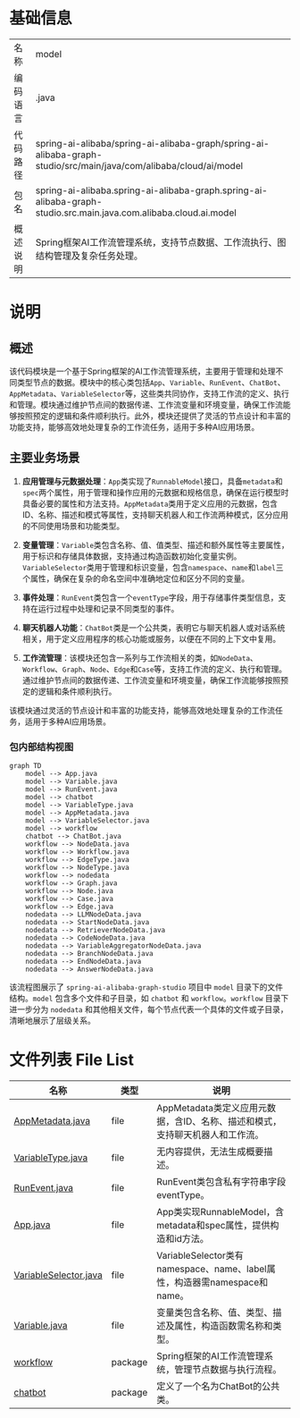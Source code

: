# 基础信息

|      |      |
|------|------|
| 名称 | model |
| 编码语言 | .java |
| 代码路径 | spring-ai-alibaba/spring-ai-alibaba-graph/spring-ai-alibaba-graph-studio/src/main/java/com/alibaba/cloud/ai/model |
| 包名 | spring-ai-alibaba.spring-ai-alibaba-graph.spring-ai-alibaba-graph-studio.src.main.java.com.alibaba.cloud.ai.model |
| 概述说明 | Spring框架AI工作流管理系统，支持节点数据、工作流执行、图结构管理及复杂任务处理。 |

# 说明

## 概述

该代码模块是一个基于Spring框架的AI工作流管理系统，主要用于管理和处理不同类型节点的数据。模块中的核心类包括`App`、`Variable`、`RunEvent`、`ChatBot`、`AppMetadata`、`VariableSelector`等，这些类共同协作，支持工作流的定义、执行和管理。模块通过维护节点间的数据传递、工作流变量和环境变量，确保工作流能够按照预定的逻辑和条件顺利执行。此外，模块还提供了灵活的节点设计和丰富的功能支持，能够高效地处理复杂的工作流任务，适用于多种AI应用场景。

## 主要业务场景

1. **应用管理与元数据处理**：`App`类实现了`RunnableModel`接口，具备`metadata`和`spec`两个属性，用于管理和操作应用的元数据和规格信息，确保在运行模型时具备必要的属性和方法支持。`AppMetadata`类用于定义应用的元数据，包含ID、名称、描述和模式等属性，支持聊天机器人和工作流两种模式，区分应用的不同使用场景和功能类型。

2. **变量管理**：`Variable`类包含名称、值、值类型、描述和额外属性等主要属性，用于标识和存储具体数据，支持通过构造函数初始化变量实例。`VariableSelector`类用于管理和标识变量，包含`namespace`、`name`和`label`三个属性，确保在复杂的命名空间中准确地定位和区分不同的变量。

3. **事件处理**：`RunEvent`类包含一个`eventType`字段，用于存储事件类型信息，支持在运行过程中处理和记录不同类型的事件。

4. **聊天机器人功能**：`ChatBot`类是一个公共类，表明它与聊天机器人或对话系统相关，用于定义应用程序的核心功能或服务，以便在不同的上下文中复用。

5. **工作流管理**：该模块还包含一系列与工作流相关的类，如`NodeData`、`Workflow`、`Graph`、`Node`、`Edge`和`Case`等，支持工作流的定义、执行和管理。通过维护节点间的数据传递、工作流变量和环境变量，确保工作流能够按照预定的逻辑和条件顺利执行。

该模块通过灵活的节点设计和丰富的功能支持，能够高效地处理复杂的工作流任务，适用于多种AI应用场景。


### 包内部结构视图

```mermaid
graph TD
    model --> App.java
    model --> Variable.java
    model --> RunEvent.java
    model --> chatbot
    model --> VariableType.java
    model --> AppMetadata.java
    model --> VariableSelector.java
    model --> workflow
    chatbot --> ChatBot.java
    workflow --> NodeData.java
    workflow --> Workflow.java
    workflow --> EdgeType.java
    workflow --> NodeType.java
    workflow --> nodedata
    workflow --> Graph.java
    workflow --> Node.java
    workflow --> Case.java
    workflow --> Edge.java
    nodedata --> LLMNodeData.java
    nodedata --> StartNodeData.java
    nodedata --> RetrieverNodeData.java
    nodedata --> CodeNodeData.java
    nodedata --> VariableAggregatorNodeData.java
    nodedata --> BranchNodeData.java
    nodedata --> EndNodeData.java
    nodedata --> AnswerNodeData.java
```

该流程图展示了 `spring-ai-alibaba-graph-studio` 项目中 `model` 目录下的文件结构。`model` 包含多个文件和子目录，如 `chatbot` 和 `workflow`。`workflow` 目录下进一步分为 `nodedata` 和其他相关文件，每个节点代表一个具体的文件或子目录，清晰地展示了层级关系。

# 文件列表 File List

| 名称   | 类型  | 说明 |
|-------|------|-------------|
| [AppMetadata.java](AppMetadata.md) | file | AppMetadata类定义应用元数据，含ID、名称、描述和模式，支持聊天机器人和工作流。 |
| [VariableType.java](VariableType.md) | file | 无内容提供，无法生成概要描述。 |
| [RunEvent.java](RunEvent.md) | file | RunEvent类包含私有字符串字段eventType。 |
| [App.java](App.md) | file | App类实现RunnableModel，含metadata和spec属性，提供构造和id方法。 |
| [VariableSelector.java](VariableSelector.md) | file | VariableSelector类有namespace、name、label属性，构造器需namespace和name。 |
| [Variable.java](Variable.md) | file | 变量类包含名称、值、类型、描述及属性，构造函数需名称和类型。 |
| [workflow](workflow/_module.md) | package | Spring框架的AI工作流管理系统，管理节点数据与执行流程。 |
| [chatbot](chatbot/_module.md) | package | 定义了一个名为ChatBot的公共类。 |


